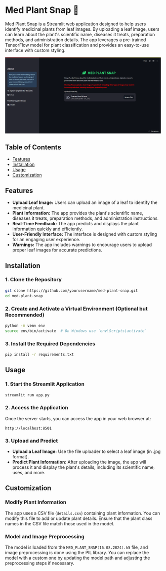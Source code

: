 # Med Plant Snap 🌿

Med Plant Snap is a Streamlit web application designed to help users identify medicinal plants from leaf images. By uploading a leaf image, users can learn about the plant's scientific name, diseases it treats, preparation methods, and administration details. The app leverages a pre-trained TensorFlow model for plant classification and provides an easy-to-use interface with custom styling.

![Med Plant Snap](demo.png)

## Table of Contents
- [Features](#features)
- [Installation](#installation)
- [Usage](#usage)
- [Customization](#customization)

## Features
- **Upload Leaf Image:** Users can upload an image of a leaf to identify the medicinal plant.
- **Plant Information:** The app provides the plant's scientific name, diseases it treats, preparation methods, and administration instructions.
- **Real-Time Feedback:** The app predicts and displays the plant information quickly and efficiently.
- **User-Friendly Interface:** The interface is designed with custom styling for an engaging user experience.
- **Warnings:** The app includes warnings to encourage users to upload proper leaf images for accurate predictions.

## Installation

### 1. Clone the Repository
```bash
git clone https://github.com/yourusername/med-plant-snap.git
cd med-plant-snap
```

### 2. Create and Activate a Virtual Environment (Optional but Recommended)
```bash
python -m venv env
source env/bin/activate  # On Windows use `env\Scripts\activate`
```

### 3. Install the Required Dependencies
```bash
pip install -r requirements.txt
```

## Usage

### 1. Start the Streamlit Application
```bash
streamlit run app.py
```

### 2. Access the Application
Once the server starts, you can access the app in your web browser at:
```
http://localhost:8501
```

### 3. Upload and Predict
- **Upload a Leaf Image:** Use the file uploader to select a leaf image (in .jpg format).
- **Predict Plant Information:** After uploading the image, the app will process it and display the plant's details, including its scientific name, uses, and more.

## Customization

### Modify Plant Information
The app uses a CSV file (`details.csv`) containing plant information. You can modify this file to add or update plant details. Ensure that the plant class names in the CSV file match those used in the model.

### Model and Image Preprocessing
The model is loaded from the `MED_PLANT_SNAP(16.08.2024).h5` file, and image preprocessing is done using the PIL library. You can replace the model with a custom one by updating the model path and adjusting the preprocessing steps if necessary.
